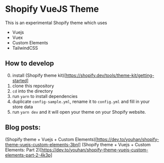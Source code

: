 # Shopify VueJS Theme

This is an experimental Shopify theme which uses

- Vuejs
- Vuex
- Custom Elements
- TailwindCSS

## How to develop

0. install (Shopify theme kit)[https://shopify.dev/tools/theme-kit/getting-started]
1. clone this repository
2. `cd` into the directory
3. run `yarn` to install dependencies
4. duplicate `config-sample.yml`, rename it to `config.yml` and fill in your store data
5. run `yarn dev` and it will open your theme on your Shopify website.

## Blog posts:

(Shopify theme + Vuejs + Custom Elements)[https://dev.to/youhan/shopify-theme-vuejs-custom-elements-3bnl]
(Shopify theme + Vuejs + Custom Elements: Part 2)[https://dev.to/youhan/shopify-theme-vuejs-custom-elements-part-2-4k3p]
